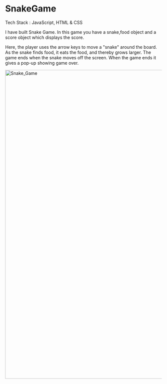 # SnakeGame

Tech Stack : JavaScript, HTML & CSS

I have built Snake Game.
In this game you have a snake,food object and a score object which displays the score. 

Here, the player uses the arrow keys to move a "snake" around the board. As the snake finds food, it eats the food, and thereby grows larger. 
The game ends when the snake moves off the screen. When the game ends it gives a pop-up showing game over.

<img width="992" alt="Snake_Game" src="https://user-images.githubusercontent.com/85777009/177028855-0779afc5-62ed-41b1-9e43-d7e2be47b64c.png">
